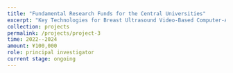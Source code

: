 ```yaml
---
title: "Fundamental Research Funds for the Central Universities"
excerpt: "Key Technologies for Breast Ultrasound Video-Based Computer-Aided Diagnosis Integrating Medical Domain Knowledge"
collection: projects
permalink: /projects/project-3
time: 2022--2024
amount: ¥100,000
role: principal investigator
current stage: ongoing
---
```

